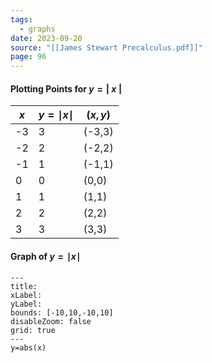 ```yaml
---
tags:
  - graphs
date: 2023-09-20
source: "[[James Stewart Precalculus.pdf]]"
page: 96
---
```

#### Plotting Points for $y = |\;x\;|$ 

| $x$ | $y=\mid x \mid$ | $(x,y)$ |
| --- | --------------- | ------- |
| -3  | 3               | (-3,3)  |
| -2  | 2               | (-2,2)  |
| -1  | 1               | (-1,1)  |
| 0   | 0               | (0,0)   |
| 1   | 1               | (1,1)   |
| 2   | 2               | (2,2)   |
| 3   | 3               | (3,3)        |

#### Graph of $y=\mid x \mid$ 

```functionplot
---
title: 
xLabel: 
yLabel: 
bounds: [-10,10,-10,10]
disableZoom: false
grid: true
---
y=abs(x)
```




